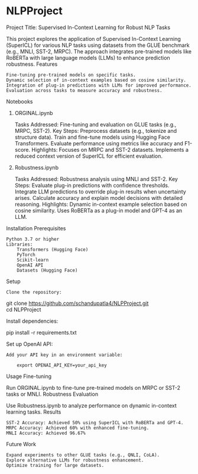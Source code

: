 # NLPProject
Project Title: Supervised In-Context Learning for Robust NLP Tasks

This project explores the application of Supervised In-Context Learning (SuperICL) for various NLP tasks using datasets from the GLUE benchmark (e.g., MNLI, SST-2, MRPC). The approach integrates pre-trained models like RoBERTa with large language models (LLMs) to enhance prediction robustness.
Features

    Fine-tuning pre-trained models on specific tasks.
    Dynamic selection of in-context examples based on cosine similarity.
    Integration of plug-in predictions with LLMs for improved performance.
    Evaluation across tasks to measure accuracy and robustness.

Notebooks
1. ORGINAL.ipynb

    Tasks Addressed: Fine-tuning and evaluation on GLUE tasks (e.g., MRPC, SST-2).
    Key Steps:
        Preprocess datasets (e.g., tokenize and structure data).
        Train and fine-tune models using Hugging Face Transformers.
        Evaluate performance using metrics like accuracy and F1-score.
    Highlights:
        Focuses on MRPC and SST-2 datasets.
        Implements a reduced context version of SuperICL for efficient evaluation.

2. Robustness.ipynb

    Tasks Addressed: Robustness analysis using MNLI and SST-2.
    Key Steps:
        Evaluate plug-in predictions with confidence thresholds.
        Integrate LLM predictions to override plug-in results when uncertainty arises.
        Calculate accuracy and explain model decisions with detailed reasoning.
    Highlights:
        Dynamic in-context example selection based on cosine similarity.
        Uses RoBERTa as a plug-in model and GPT-4 as an LLM.

Installation
Prerequisites

    Python 3.7 or higher
    Libraries:
        Transformers (Hugging Face)
        PyTorch
        Scikit-learn
        OpenAI API
        Datasets (Hugging Face)

Setup

    Clone the repository:

git clone https://github.com/schandupatla4/NLPProject.git    
cd NLPProject

Install dependencies:

pip install -r requirements.txt

Set up OpenAI API:

    Add your API key in an environment variable:

        export OPENAI_API_KEY=your_api_key

Usage
Fine-tuning

Run ORGINAL.ipynb to fine-tune pre-trained models on MRPC or SST-2 tasks or MNLI.
Robustness Evaluation

Use Robustness.ipynb to analyze performance on dynamic in-context learning tasks.
Results

    SST-2 Accuracy: Achieved 50% using SuperICL with RoBERTa and GPT-4.
    MRPC Accuracy: Achieved 60% with enhanced fine-tuning.
    MNLI Accuracy: Achieved 96.67%

Future Work

    Expand experiments to other GLUE tasks (e.g., QNLI, CoLA).
    Explore alternative LLMs for robustness enhancement.
    Optimize training for large datasets.

